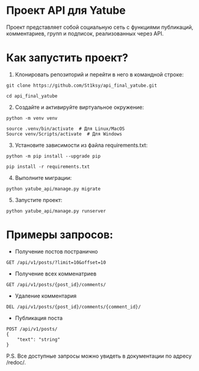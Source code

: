# Проект API для Yatube
Проект представляет собой социальную сеть с функциями публикаций, комментариев, групп и подписок, реализованных через API.

# Как запустить проект?

1. Клонировать репозиторий и перейти в него в командной строке:

```
git clone https://github.com/St1ksy/api_final_yatube.git
```

```
cd api_final_yatube
```

2. Создайте и активируйте виртуальное окружение:

```
python -m venv venv
```

```
source .venv/bin/activate  # Для Linux/MacOS
Source venv/Scripts/activate  # Для Windows
```

3. Установите зависимости из файла requirements.txt:

```
python -m pip install --upgrade pip
```

```
pip install -r requirements.txt
```

4. Выполните миграции:

```
python yatube_api/manage.py migrate
```

5. Запустите проект:

```
python yatube_api/manage.py runserver
```

# Примеры запросов:

- Получение постов постранично
```
GET /api/v1/posts/?limit=10&offset=10
```

- Получение всех комменатриев

```
GET /api/v1/posts/{post_id}/comments/
```

- Удаление комментария

```
DEL /api/v1/posts/{post_id}/comments/{comment_id}/
```

- Публикация поста
```
POST /api/v1/posts/
{
    "text": "string"
}
```

P.S. Все доступные запросы можно увидеть в документации по адресу /redoc/.
